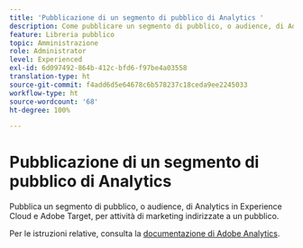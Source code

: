 ```yaml
---
title: 'Pubblicazione di un segmento di pubblico di Analytics '
description: Come pubblicare un segmento di pubblico, o audience, di Adobe Analytics in Experience Cloud e Adobe Target, per attività di marketing indirizzate a un pubblico.
feature: Libreria pubblico
topic: Amministrazione
role: Administrator
level: Experienced
exl-id: 6d097492-864b-412c-bfd6-f97be4a03558
translation-type: ht
source-git-commit: f4add6d5e64678c6b578237c18ceda9ee2245033
workflow-type: ht
source-wordcount: '68'
ht-degree: 100%

---
```


# Pubblicazione di un segmento di pubblico di Analytics

Pubblica un segmento di pubblico, o audience, di Analytics in Experience Cloud e Adobe Target, per attività di marketing indirizzate a un pubblico.

Per le istruzioni relative, consulta la [documentazione di Adobe Analytics](https://docs.adobe.com/content/help/it-IT/analytics/components/segmentation/segmentation-workflow/seg-publish.html).
